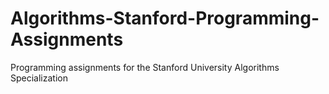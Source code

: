 # Algorithms-Stanford-Programming-Assignments
Programming assignments for the Stanford University Algorithms Specialization
